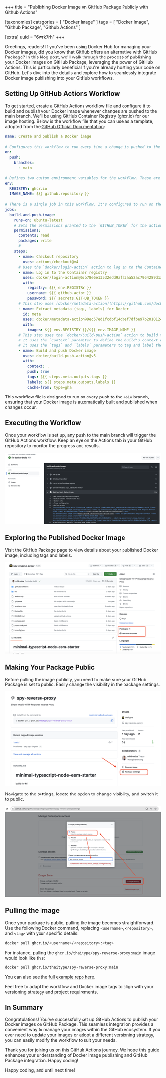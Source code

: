 +++
title = "Publishing Docker Image on GitHub Package Publicly with Github Actions"

[taxonomies]
categories = [ "Docker Image" ]
tags = [ "Docker Image", "Github Package", "Github Actions" ]

[extra]
uuid = "6wrk7rh"
+++

Greetings, readers! If you've been using Docker Hub for managing your Docker images, did you know that GitHub offers an alternative with GitHub Package? In this blog post, we'll walk through the process of publishing your Docker images on GitHub Package, leveraging the power of GitHub Actions. This is particularly beneficial if you're already hosting your code on GitHub. Let's dive into the details and explore how to seamlessly integrate Docker image publishing into your GitHub workflows.


## Setting Up GitHub Actions Workflow

To get started, create a GitHub Actions workflow file and configure it to build and publish your Docker image whenever changes are pushed to the main branch. We'll be using GitHub Container Registry (ghcr.io) for our image hosting. Below is the workflow file that you can use as a template, adopted from the [GitHub Official Documentation](https://docs.github.com/en/actions/publishing-packages/publishing-docker-images#publishing-images-to-github-packages):

```yml
name: Create and publish a Docker image

# Configures this workflow to run every time a change is pushed to the branch called `release`.
on:
  push:
    branches:
      - main

# Defines two custom environment variables for the workflow. These are used for the Container registry domain, and a name for the Docker image that this workflow builds.
env:
  REGISTRY: ghcr.io
  IMAGE_NAME: ${{ github.repository }}

# There is a single job in this workflow. It's configured to run on the latest available version of Ubuntu.
jobs:
  build-and-push-image:
    runs-on: ubuntu-latest
    # Sets the permissions granted to the `GITHUB_TOKEN` for the actions in this job.
    permissions:
      contents: read
      packages: write
      # 
    steps:
      - name: Checkout repository
        uses: actions/checkout@v4
      # Uses the `docker/login-action` action to log in to the Container registry registry using the account and password that will publish the packages. Once published, the packages are scoped to the account defined here.
      - name: Log in to the Container registry
        uses: docker/login-action@65b78e6e13532edd9afa3aa52ac7964289d1a9c1
        with:
          registry: ${{ env.REGISTRY }}
          username: ${{ github.actor }}
          password: ${{ secrets.GITHUB_TOKEN }}
      # This step uses [docker/metadata-action](https://github.com/docker/metadata-action#about) to extract tags and labels that will be applied to the specified image. The `id` "meta" allows the output of this step to be referenced in a subsequent step. The `images` value provides the base name for the tags and labels.
      - name: Extract metadata (tags, labels) for Docker
        id: meta
        uses: docker/metadata-action@9ec57ed1fcdbf14dcef7dfbe97b2010124a938b7
        with:
          images: ${{ env.REGISTRY }}/${{ env.IMAGE_NAME }}
      # This step uses the `docker/build-push-action` action to build the image, based on your repository's `Dockerfile`. If the build succeeds, it pushes the image to GitHub Packages.
      # It uses the `context` parameter to define the build's context as the set of files located in the specified path. For more information, see "[Usage](https://github.com/docker/build-push-action#usage)" in the README of the `docker/build-push-action` repository.
      # It uses the `tags` and `labels` parameters to tag and label the image with the output from the "meta" step.
      - name: Build and push Docker image
        uses: docker/build-push-action@v5
        with:
          context: .
          push: true
          tags: ${{ steps.meta.outputs.tags }}
          labels: ${{ steps.meta.outputs.labels }}
          cache-from: type=gha
```

This workflow file is designed to run on every push to the `main` branch, ensuring that your Docker image is automatically built and published when changes occur.

## Executing the Workflow

Once your workflow is set up, any push to the main branch will trigger the GitHub Actions workflow. Keep an eye on the Actions tab in your GitHub repository to monitor the progress and results.

![](github-actions-run-result.png)

## Exploring the Published Docker Image
Visit the GitHub Package page to view details about your published Docker image, including tags and labels.

![](how-to-check-where-package-is-published.png)


## Making Your Package Public
Before pulling the image publicly, you need to make sure your GitHub Package is set to public. Easily change the visibility in the package settings.

![](github-package-details.png)

Navigate to the settings, locate the option to change visibility, and switch it to public.

![](github-package-settings.png)

## Pulling the Image

Once your package is public, pulling the image becomes straightforward. Use the following Docker command, replacing `<username>`, `<repository>`, and `<tag>` with your specific details:

```bash
docker pull ghcr.io/<username>/<repository>:<tag>
```

For instance, pulling the `ghcr.io/thaitype/spy-reverse-proxy:main` image would look like this:

```bash
docker pull ghcr.io/thaitype/spy-reverse-proxy:main
```

You can also see the [full example repo here](https://github.com/thaitype/spy-proxy/releases/tag/v0.0.0).

Feel free to adapt the workflow and Docker image tags to align with your versioning strategy and project requirements.

## In Summary
Congratulations! You've successfully set up GitHub Actions to publish your Docker images on GitHub Package. This seamless integration provides a convenient way to manage your images within the GitHub ecosystem. If you ever need to update your images or adopt a different versioning strategy, you can easily modify the workflow to suit your needs.

Thank you for joining us on this GitHub Actions journey. We hope this guide enhances your understanding of Docker image publishing and GitHub Package integration. Happy coding!

Happy coding, and until next time!